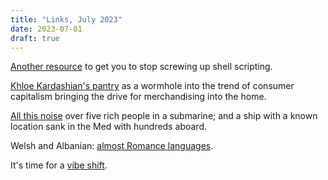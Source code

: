 ```yaml
---
title: "Links, July 2023"
date: 2023-07-01
draft: true
---
```


[Another resource][1] to get you to stop screwing up shell scripting.

[Khloe Kardashian's pantry][2] as a wormhole into the trend of consumer capitalism bringing the drive for merchandising into the home.

[All this noise][3] over five rich people in a submarine; and a ship with a known location sank in the Med with hundreds aboard.

Welsh and Albanian: [almost Romance languages][4].

It's time for a [vibe shift][5].

[1]: https://dwheeler.com/essays/filenames-in-shell.html
[2]: https://dilettantearmy.com/articles/merchandizing-the-void
[3]: https://www.theguardian.com/commentisfree/2023/jun/20/the-guardian-view-on-danger-at-sea-looking-out-for-all-those-in-peril
[4]: https://dannybate.com/2022/11/21/the-almost-romance-languages/
[5]: http://fjord.style/vibe-shift